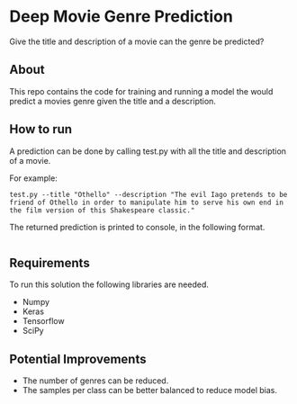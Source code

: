 # Deep Movie Genre Prediction
Give the title and description of a movie can the genre be predicted?
## About
This repo contains the code for training and running a model the would predict a movies genre given the title and a description.

## How to run
A prediction can be done by calling test.py with all the title and description of a movie.

For example:
```
test.py --title "Othello" --description "The evil Iago pretends to be friend of Othello in order to manipulate him to serve his own end in the film version of this Shakespeare classic."
```
The returned prediction is printed to console, in the following format.
```

```
## Requirements
To run this solution the following libraries are needed.
* Numpy
* Keras
* Tensorflow
* SciPy

## Potential Improvements
* The number of genres can be reduced.
* The samples per class can be better balanced to reduce model bias.
